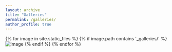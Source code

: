 ```yaml
---
layout: archive
title: "Galleries"
permalink: /galleries/
author_profile: true
---
```



<div class="grid_wrapper">
    {% for image in site.static_files %}
        {% if image.path contains '_galleries/' %}
            <img src="{{ site.baseurl }}{{ image.path }}" alt="image" />
        {% endif %}
    {% endfor %}
</div>
